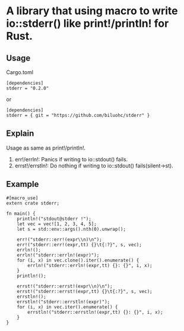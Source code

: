 # A library that using macro to write io::stderr() like print!/println! for Rust.

## Usage
Cargo.toml

    [dependencies] 
    stderr = "0.2.0"
or   
    
    [dependencies] 
    stderr = { git = "https://github.com/biluohc/stderr" }  

## Explain 
Usage as same as print!/println!.  
1. err!/errln!: Panics if writing to io::stdout() fails.  
2. errst!/errstln!: Do nothing if writing to io::stdout() fails(silent->st). 

## Example  

``` 
#[macro_use]
extern crate stderr;

fn main() {
    println!("stdout@stderr !");
    let vec = vec![1, 2, 3, 4, 5];
    let s = std::env::args().nth(0).unwrap();

    err!("stderr::err!(expr\\n)\n");
    err!("stderr::err!(expr,tt) {}\t{:?}", s, vec);
    errln!();
    errln!("stderr::errln!(expr)");
    for (i, x) in vec.clone().iter().enumerate() {
        errln!("stderr::errln!(expr,tt) {}: {}", i, x);
    }
    println!();

    errst!("stderr::errst!(expr\\n)\n");
    errst!("stderr::errst!(expr,tt) {}\t{:?}", s, vec);
    errstln!();
    errstln!("stderr::errstln!(expr)");
    for (i, x) in vec.iter().enumerate() {
        errstln!("stderr::errstln!(expr,tt) {}: {}", i, x);
    }
}  

